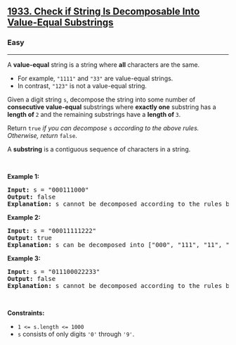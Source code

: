 <h2><a href="https://leetcode.com/problems/check-if-string-is-decomposable-into-value-equal-substrings/">1933. Check if String Is Decomposable Into Value-Equal Substrings</a></h2><h3>Easy</h3><hr><div><p>A <strong>value-equal</strong> string is a string where <strong>all</strong> characters are the same.</p>

<ul>
	<li>For example, <code>"1111"</code> and <code>"33"</code> are value-equal strings.</li>
	<li>In contrast, <code>"123"</code> is not a value-equal string.</li>
</ul>

<p>Given a digit string <code>s</code>, decompose the string into some number of <strong>consecutive value-equal</strong> substrings where <strong>exactly one</strong> substring has a <strong>length of </strong><code>2</code> and the remaining substrings have a <strong>length of </strong><code>3</code>.</p>

<p>Return <code>true</code><em> if you can decompose </em><code>s</code><em> according to the above rules. Otherwise, return </em><code>false</code>.</p>

<p>A <strong>substring</strong> is a contiguous sequence of characters in a string.</p>

<p>&nbsp;</p>
<p><strong class="example">Example 1:</strong></p>

<pre><strong>Input:</strong> s = "000111000"
<strong>Output:</strong> false
<strong>Explanation: </strong>s cannot be decomposed according to the rules because ["000", "111", "000"] does not have a substring of length 2.
</pre>

<p><strong class="example">Example 2:</strong></p>

<pre><strong>Input:</strong> s = "00011111222"
<strong>Output:</strong> true
<strong>Explanation: </strong>s can be decomposed into ["000", "111", "11", "222"].
</pre>

<p><strong class="example">Example 3:</strong></p>

<pre><strong>Input:</strong> s = "011100022233"
<strong>Output:</strong> false
<strong>Explanation: </strong>s cannot be decomposed according to the rules because of the first '0'.
</pre>

<p>&nbsp;</p>
<p><strong>Constraints:</strong></p>

<ul>
	<li><code>1 &lt;= s.length &lt;= 1000</code></li>
	<li><code>s</code> consists of only digits <code>'0'</code> through <code>'9'</code>.</li>
</ul>
</div>